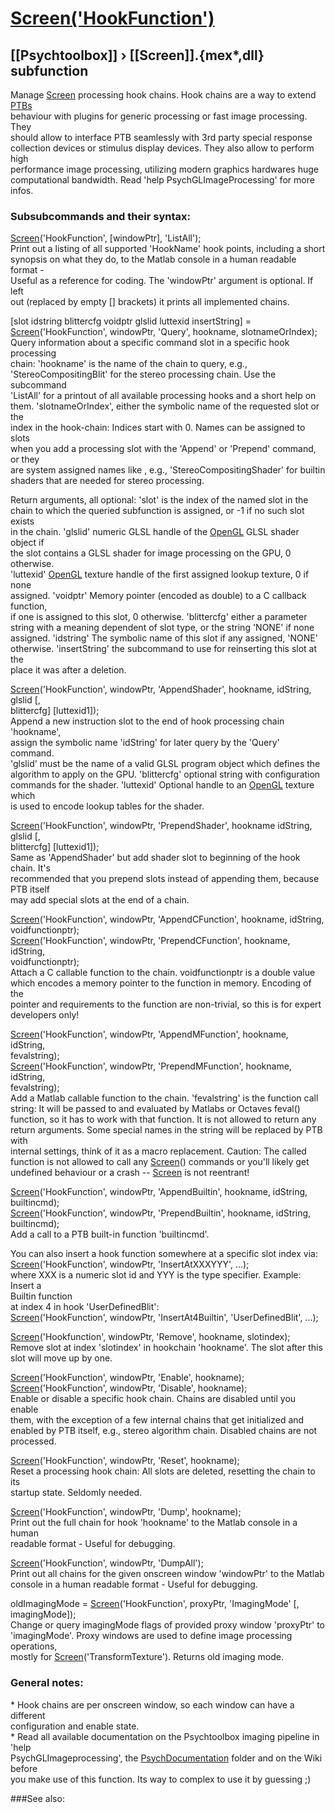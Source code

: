 # [Screen('HookFunction')](Screen-HookFunction) 
## [[Psychtoolbox]] &#8250; [[Screen]].{mex*,dll} subfunction


Manage [Screen](Screen) processing hook chains. Hook chains are a way to extend [PTBs](PTBs)  
behaviour with plugins for generic processing or fast image processing. They  
should allow to interface PTB seamlessly with 3rd party special response  
collection devices or stimulus display devices. They also allow to perform high  
performance image processing, utilizing modern graphics hardwares huge  
computational bandwidth. Read 'help PsychGLImageProcessing' for more infos.  
  
  
### Subsubcommands and their syntax:   
  
[Screen](Screen)('HookFunction', [windowPtr], 'ListAll');   
Print out a listing of all supported 'HookName' hook points, including a short  
synopsis on what they do, to the Matlab console in a human readable format -  
Useful as a reference for coding. The 'windowPtr' argument is optional. If left  
out (replaced by empty [] brackets) it prints all implemented chains.  
  
[slot idstring blittercfg voidptr glslid luttexid insertString] =  
[Screen](Screen)('HookFunction', windowPtr, 'Query', hookname, slotnameOrIndex);  
Query information about a specific command slot in a specific hook processing  
chain: 'hookname' is the name of the chain to query, e.g.,  
'StereoCompositingBlit' for the stereo processing chain. Use the subcommand  
'ListAll' for a printout of all available processing hooks and a short help on  
them. 'slotnameOrIndex', either the symbolic name of the requested slot or the  
index in the hook-chain: Indices start with 0. Names can be assigned to slots  
when you add a processing slot with the 'Append' or 'Prepend' command, or they  
are system assigned names like , e.g., 'StereoCompositingShader' for builtin  
shaders that are needed for stereo processing.  
  
Return arguments, all optional: 'slot' is the index of the named slot in the  
chain to which the queried subfunction is assigned, or -1 if no such slot exists  
in the chain. 'glslid' numeric GLSL handle of the [OpenGL](OpenGL) GLSL shader object if  
the slot contains a GLSL shader for image processing on the GPU, 0 otherwise.  
'luttexid' [OpenGL](OpenGL) texture handle of the first assigned lookup texture, 0 if none  
assigned. 'voidptr' Memory pointer (encoded as double) to a C callback function,  
if one is assigned to this slot, 0 otherwise. 'blittercfg' either a parameter  
string with a meaning dependent of slot type, or the string 'NONE' if none  
assigned. 'idstring' The symbolic name of this slot if any assigned, 'NONE'  
otherwise. 'insertString' the subcommand to use for reinserting this slot at the  
place it was after a deletion.  
  
[Screen](Screen)('HookFunction', windowPtr, 'AppendShader', hookname, idString, glslid [,  
blittercfg] [luttexid1]);   
Append a new instruction slot to the end of hook processing chain 'hookname',  
assign the symbolic name 'idString' for later query by the 'Query' command.  
'glslid' must be the name of a valid GLSL program object which defines the  
algorithm to apply on the GPU. 'blittercfg' optional string with configuration  
commands for the shader. 'luttexid' Optional handle to an [OpenGL](OpenGL) texture which  
is used to encode lookup tables for the shader.  
  
[Screen](Screen)('HookFunction', windowPtr, 'PrependShader', hookname idString, glslid [,  
blittercfg] [luttexid1]);   
Same as 'AppendShader' but add shader slot to beginning of the hook chain. It's  
recommended that you prepend slots instead of appending them, because PTB itself  
may add special slots at the end of a chain.  
  
[Screen](Screen)('HookFunction', windowPtr, 'AppendCFunction', hookname, idString,  
voidfunctionptr);   
[Screen](Screen)('HookFunction', windowPtr, 'PrependCFunction', hookname, idString,  
voidfunctionptr);   
Attach a C callable function to the chain. voidfunctionptr is a double value  
which encodes a memory pointer to the function in memory. Encoding of the  
pointer and requirements to the function are non-trivial, so this is for expert  
developers only!  
  
[Screen](Screen)('HookFunction', windowPtr, 'AppendMFunction', hookname, idString,  
fevalstring);   
[Screen](Screen)('HookFunction', windowPtr, 'PrependMFunction', hookname, idString,  
fevalstring);   
Add a Matlab callable function to the chain. 'fevalstring' is the function call  
string: It will be passed to and evaluated by Matlabs or Octaves feval()  
function, so it has to work with that function. It is not allowed to return any  
return arguments. Some special names in the string will be replaced by PTB with  
internal settings, think of it as a macro replacement. Caution: The called  
function is not allowed to call any [Screen](Screen)() commands or you'll likely get  
undefined behaviour or a crash -- [Screen](Screen) is not reentrant!  
  
[Screen](Screen)('HookFunction', windowPtr, 'AppendBuiltin', hookname, idString,  
builtincmd);   
[Screen](Screen)('HookFunction', windowPtr, 'PrependBuiltin', hookname, idString,  
builtincmd);   
Add a call to a PTB built-in function 'builtincmd'.  
  
You can also insert a hook function somewhere at a specific slot index via:  
[Screen](Screen)('HookFunction', windowPtr, 'InsertAtXXXYYY', ...);  
where XXX is a numeric slot id and YYY is the type specifier. Example: Insert a  
Builtin function  
at index 4 in hook 'UserDefinedBlit':  
[Screen](Screen)('HookFunction', windowPtr, 'InsertAt4Builtin', 'UserDefinedBlit', ...);  
  
  
[Screen](Screen)('Hookfunction', windowPtr, 'Remove', hookname, slotindex);  
Remove slot at index 'slotindex' in hookchain 'hookname'. The slot after this  
slot will move up by one.  
  
  
[Screen](Screen)('HookFunction', windowPtr, 'Enable', hookname);   
[Screen](Screen)('HookFunction', windowPtr, 'Disable', hookname);   
Enable or disable a specific hook chain. Chains are disabled until you enable  
them, with the exception of a few internal chains that get initialized and  
enabled by PTB itself, e.g., stereo algorithm chain. Disabled chains are not  
processed.  
  
[Screen](Screen)('HookFunction', windowPtr, 'Reset', hookname);   
Reset a processing hook chain: All slots are deleted, resetting the chain to its  
startup state. Seldomly needed.   
  
[Screen](Screen)('HookFunction', windowPtr, 'Dump', hookname);   
Print out the full chain for hook 'hookname' to the Matlab console in a human  
readable format - Useful for debugging.  
  
[Screen](Screen)('HookFunction', windowPtr, 'DumpAll');   
Print out all chains for the given onscreen window 'windowPtr' to the Matlab  
console in a human readable format - Useful for debugging.  
  
oldImagingMode = [Screen](Screen)('HookFunction', proxyPtr, 'ImagingMode' [,  
imagingMode]);   
Change or query imagingMode flags of provided proxy window 'proxyPtr' to  
'imagingMode'. Proxy windows are used to define image processing operations,  
mostly for [Screen](Screen)('TransformTexture'). Returns old imaging mode.  
  
### General notes:  
  
\* Hook chains are per onscreen window, so each window can have a different  
configuration and enable state.  
\* Read all available documentation on the Psychtoolbox imaging pipeline in 'help  
PsychGLImageprocessing', the [PsychDocumentation](PsychDocumentation) folder and on the Wiki before  
you make use of this function. Its way to complex to use it by guessing ;)  
  


###See also:

